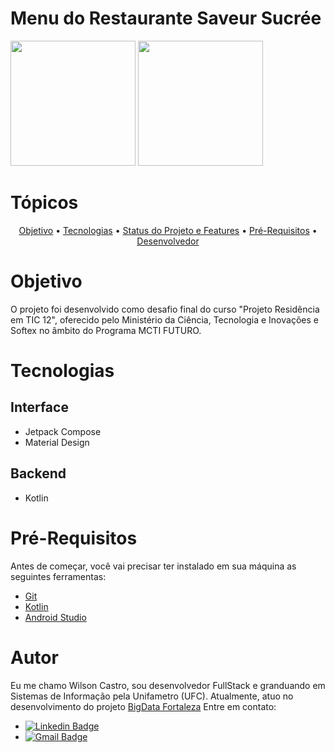 # Menu do Restaurante Saveur Sucrée

<img src="https://github.com/wilson-castro/TIC-course-final-project/assets/80500276/74b201c6-5156-48b1-981e-165c123bd1a9" width="200px"/>
<img src="https://github.com/wilson-castro/TIC-course-final-project/assets/80500276/ca05a7ce-5b16-482d-918e-68f4edb3aa58" width="200px"/>

# Tópicos
<p align = "center"> 
  <a href = "#objetivo">Objetivo</a> •
  <a href = "#tecnologias">Tecnologias</a> •
  <a href = "#status">Status do Projeto e Features</a> •
  <a href = "#pré-requisitos">Pré-Requisitos</a> •
  <a href = "#autor">Desenvolvedor</a>
</p>

# Objetivo
O projeto foi desenvolvido como desafio final do curso "Projeto Residência em TIC 12", oferecido pelo Ministério da Ciência, Tecnologia e Inovações e Softex no âmbito do Programa MCTI FUTURO. 

# Tecnologias
## Interface
<ul>
  <li> Jetpack Compose </li>
  <li> Material Design</li>
</ul>

## Backend
<ul>
  <li>Kotlin</li>
</ul>

# Pré-Requisitos
Antes de começar, você vai precisar ter instalado em sua máquina as seguintes ferramentas:<br>
- [Git](https://git-scm.com)
- [Kotlin](https://github.com/JetBrains/kotlin/releases/download/v1.9.22/kotlin-native-windows-x86_64-1.9.22.zip)
- [Android Studio](https://developer.android.com/studio?gclid=Cj0KCQiAwbitBhDIARIsABfFYIKcKVSJWQ5XWfe9gjjsniw3JekPwuTskhbxgZXrEDti0eQ3f-G6ZvAaAvg8EALw_wcB&gclsrc=aw.ds&hl=pt-br)

# Autor
Eu me chamo Wilson Castro, sou desenvolvedor FullStack e granduando em Sistemas de Informação pela Unifametro (UFC).
Atualmente, atuo no desenvolvimento do projeto [BigData Fortaleza](https://bigdata.fortaleza.ce.gov.br/)
Entre em contato:
- [![Linkedin Badge](https://img.shields.io/badge/-Wilson-blue?style=flat-square&logo=Linkedin&logoColor=white&link=https://www.linkedin.com/in/wilson-costa-de-castro-26945121a/)](https://www.linkedin.com/in/wilson-costa-de-castro-26945121a/) 
- [![Gmail Badge](https://img.shields.io/badge/-wilsoncastro.pv@gmail.com-c14438?style=flat-square&logo=Gmail&logoColor=white&link=mailto:wilsoncastro.pv@gmail.com)](mailto:wilsoncastro.pv@gmail.com)
